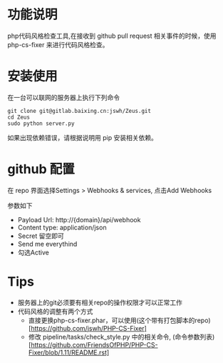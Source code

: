 # 功能说明
php代码风格检查工具,在接收到 github pull request 相关事件的时候，使用 php-cs-fixer 来进行代码风格检查。
# 安装使用
在一台可以联网的服务器上执行下列命令

    git clone git@gitlab.baixing.cn:jswh/Zeus.git
    cd Zeus
    sudo python server.py

如果出现依赖错误，请根据说明用 pip 安装相关依赖。

# github 配置
在 repo 界面选择Settings > Webhooks & services, 点击Add Webhooks

参数如下

* Payload Url: http://{domain}/api/webhook
* Content type: application/json
* Secret 留空即可
* Send me everythind
* 勾选Active

# Tips
* 服务器上的git必须要有相关repo的操作权限才可以正常工作
* 代码风格的调整有两个方式
    * 直接更换php-cs-fixer.phar，可以使用(这个带有打包脚本的repo)[https://github.com/jswh/PHP-CS-Fixer]
    * 修改 pipeline/tasks/check_style.py 中的相关命令, (命令参数列表)[https://github.com/FriendsOfPHP/PHP-CS-Fixer/blob/1.11/README.rst]

